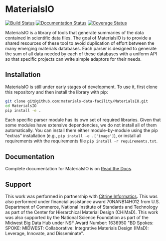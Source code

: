# MaterialsIO

[![Build Status](https://travis-ci.org/materials-data-facility/MaterialsIO.svg?branch=master)](https://travis-ci.org/materials-data-facility/MaterialsIO)
[![Documentation Status](https://readthedocs.org/projects/materialsio/badge/?version=latest)](https://materialsio.readthedocs.io/en/latest/?badge=latest)
[![Coverage Status](https://coveralls.io/repos/github/materials-data-facility/MaterialsIO/badge.svg?branch=master)](https://coveralls.io/github/materials-data-facility/MaterialsIO?branch=master)

MaterialsIO is a library of tools that generate summaries of the data contained in scientific data files.
The goal of MaterialsIO is to provide a shared resources of these tool to avoid duplication of effort between the many emerging materials databases.
Each parser is designed to generate the sum of all data needed by each of these databases with a uniform API so that specific projects can write simple adaptors for their needs.

## Installation

MaterialsIO is still under early stages of development. 
To use it, first clone this repository and then install the library with pip:

```bash
git clone git@github.com:materials-data-facility/MaterialsIO.git
cd MaterialsIO
pip install -e .
```

Each specific parser module has its own set of required libraries.
Given that some modules have extensive dependencies, we do not install all of them automatically.
You can install them either module-by-module using the pip "extras" installation (e.g., `pip install -e .['image']`),
or install all requirements with the requirements file `pip install -r requirements.txt`.

## Documentation

Complete documentation for MaterialsIO is on [Read the Docs](https://materialsio.readthedocs.io/en/latest/).

## Support 

This work was performed in partnership with [Citrine Informatics](https://citrine.io/). 
This was also performed under financial assistance award 70NANB14H012 from U.S. Department of Commerce, National Institute of Standards and Technology as part of the Center for Hierarchical Material Design (CHiMaD).
This work was also supported by the National Science Foundation as part of the Midwest Big Data Hub under NSF Award Number: 1636950 "BD Spokes: SPOKE: MIDWEST: Collaborative: Integrative Materials Design (IMaD): Leverage, Innovate, and Disseminate".
